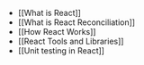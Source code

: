 - [[What is React]]
- [[What is React Reconciliation]]
- [[How React Works]]
- [[React Tools and Libraries]]
- [[Unit testing in React]]